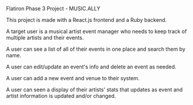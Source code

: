 Flatiron Phase 3 Project - MUSIC.ALLY

This project is made with a React.js frontend and a Ruby backend.

A target user is a musical artist event manager who needs to keep track of multiple artists and their events.

A user can see a list of all of their events in one place and search them by name.

A user can edit/update an event's info and delete an event as needed.

A user can add a new event and venue to their system.

A user can seen a display of their artists' stats that updates as event and artist information is updated and/or changed.